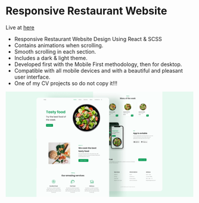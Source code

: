 # Responsive Restaurant Website

Live at [here](https://reneryu5.github.io/restaurantwebsite/)

- Responsive Restaurant Website Design Using React & SCSS
- Contains animations when scrolling.
- Smooth scrolling in each section.
- Includes a dark & light theme.
- Developed first with the Mobile First methodology, then for desktop.
- Compatible with all mobile devices and with a beautiful and pleasant user interface.
- One of my CV projects so do not copy it!!!

![preview img](/preview.png)
